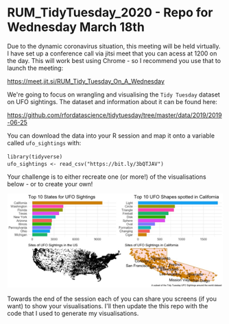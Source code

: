# RUM_TidyTuesday_2020 - Repo for Wednesday March 18th

Due to the dynamic coronavirus situation, this meeting will be held virtually.  I have set up a conference call via jitsi meet that you can acess at 1200 on the day.  This will work best using Chrome - so I recommend you use that to launch the meeting:

https://meet.jit.si/RUM_Tidy_Tuesday_On_A_Wednesday

We're going to focus on wrangling and visualising the `Tidy Tuesday` dataset on UFO sightings.  The dataset and information about it can be found here:

https://github.com/rfordatascience/tidytuesday/tree/master/data/2019/2019-06-25

You can download the data into your R session and map it onto a variable called `ufo_sightings` with:

`library(tidyverse)`\
`ufo_sightings <- read_csv("https://bit.ly/3bQTJAV")`  

Your challenge is to either recreate one (or more!) of the visualisations below - or to create your own!

![TIdy_Tuesday_UFO_data_images](https://raw.githubusercontent.com/ajstewartlang/RUM_TidyTuesday_2020/master/plots_to_recreate.jpeg)

Towards the end of the session each of you can share you screens (if you want) to show your visualisations.  I'll then update the this repo with the code that I used to generate my visualisations.
